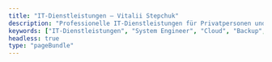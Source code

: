 ```yaml
---
title: "IT-Dienstleistungen – Vitalii Stepchuk"
description: "Professionelle IT-Dienstleistungen für Privatpersonen und KMU: Netzwerke, Virtualisierung, Backups, VoIP, Cloud und Sicherheit."
keywords: ["IT-Dienstleistungen", "System Engineer", "Cloud", "Backup", "Proxmox", "VEEAM", "KMU Support", "Netzwerke", "Linux", "Windows"]
headless: true
type: "pageBundle"
---
```

